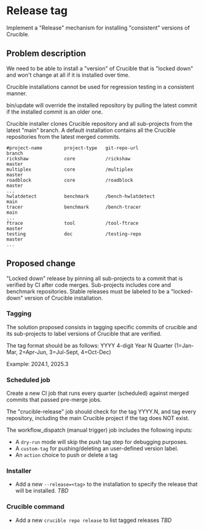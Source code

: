 # Release tag
Implement a "Release" mechanism for installing "consistent" versions of
Crucible.

## Problem description
We need to be able to install a "version" of Crucible that is "locked down"
and won't change at all if it is installed over time.

Crucible installations cannot be used for regression testing in a consistent
manner.

bin/update will override the installed repository by pulling the latest commit
if the installed commit is an older one.

Crucible installer clones Crucible repository and all sub-projects from the
latest "main" branch. A default installation contains all the Crucible
repositories from the latest merged commits.

```
#project-name        project-type   git-repo-url                     branch
rickshaw             core           /rickshaw                        master
multiplex            core           /multiplex                       master
roadblock            core           /roadblock                       master
...
hwlatdetect          benchmark      /bench-hwlatdetect               main
tracer               benchmark      /bench-tracer                    main
...
ftrace               tool           /tool-ftrace                     master
testing              doc            /testing-repo                    master
...
```

## Proposed change
"Locked down" release by pinning all sub-projects to a commit that is
verified by CI after code merges. Sub-projects includes core and benchmark
repositories. Stable releases must be labeled to be a "locked-down" version
of Crucible installation.

### Tagging
The solution proposed consists in tagging specific commits of crucible
and its sub-projects to label versions of Crucible that are verified.

The tag format should be as follows:
YYYY	4-digit Year
N	Quarter (1=Jan-Mar, 2=Apr-Jun, 3=Jul-Sept, 4=Oct-Dec)

Example: 2024.1, 2025.3

### Scheduled job
Create a new CI job that runs every quarter (scheduled) against merged
commits that passed pre-merge jobs.

The "crucible-release" job should check for the tag YYYY.N, and tag
every repository, including the main Crucible project if the tag does
NOT exist.

The workflow_dispatch (manual trigger) job includes the following inputs:
 - A `dry-run` mode will skip the push tag step for debugging purposes.
 - A `custom-tag` for pushing/deleting an user-defined version label.
 - An `action` choice to push or delete a tag

### Installer
- Add a new `--release=<tag>` to the installation to specify the release
that will be installed.
*TBD*

### Crucible command
- Add a new `crucible repo release` to list tagged releases
*TBD*
